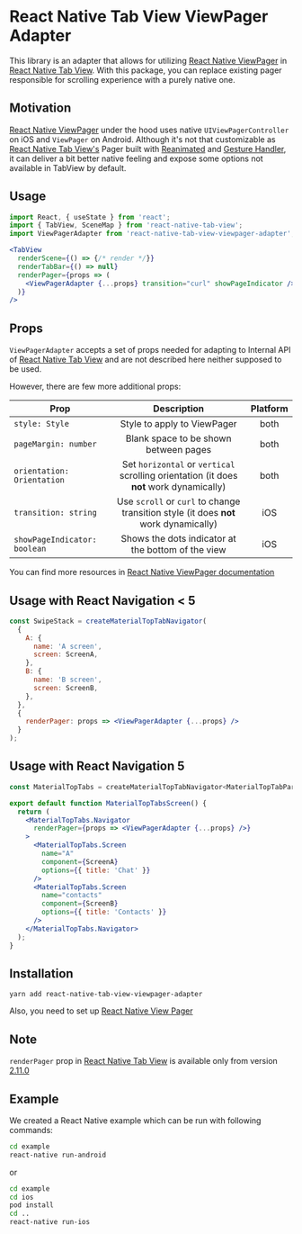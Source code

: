 # React Native Tab View ViewPager Adapter
This library is an adapter that allows for utilizing [React Native ViewPager](https://github.com/react-native-community/react-native-viewpager) in  [React Native Tab View](https://github.com/react-native-community/react-native-tab-view). With this package, you can replace existing pager responsible for scrolling experience with a purely native one.

## Motivation
[React Native ViewPager](https://github.com/react-native-community/react-native-viewpager) under the hood uses native `UIViewPagerController` on iOS and `ViewPager` on Android. Although it's not that customizable as [React Native Tab View's](https://github.com/react-native-community/react-native-viewpager) Pager built with [Reanimated](https://github.com/kmagiera/react-native-reanimated) and [Gesture Handler](https://github.com/kmagiera/react-native-gesture-handler), it can deliver a bit better native feeling and expose some options not available in TabView by default.

## Usage
```jsx harmony
import React, { useState } from 'react';
import { TabView, SceneMap } from 'react-native-tab-view';
import ViewPagerAdapter from 'react-native-tab-view-viewpager-adapter';

<TabView
  renderScene={() => {/* render */}}
  renderTabBar={() => null}
  renderPager={props => (
    <ViewPagerAdapter {...props} transition="curl" showPageIndicator />
  )}
/>

```

## Props
`ViewPagerAdapter` accepts a set of props needed for adapting to Internal API of [React Native Tab View](https://github.com/react-native-community/react-native-tab-view) and are not described here neither supposed to be used.

However, there are few more additional props:

|Prop|Description|Platform|
|-|:-----:|:---:|
|`style: Style`|Style to apply to ViewPager|both
|`pageMargin: number`|Blank space to be shown between pages|both
|`orientation: Orientation`|Set `horizontal` or `vertical` scrolling orientation (it does **not** work dynamically)|both
|`transition: string `|Use `scroll` or `curl` to change transition style (it does **not** work dynamically)|iOS
|`showPageIndicator: boolean`|Shows the dots indicator at the bottom of the view|iOS

You can find more resources in [React Native ViewPager documentation](https://github.com/react-native-community/react-native-viewpager)

## Usage with React Navigation < 5

```jsx harmony
const SwipeStack = createMaterialTopTabNavigator(
  {
    A: {
      name: 'A screen',
      screen: ScreenA,
    },
    B: {
      name: 'B screen',
      screen: ScreenB,
    },
  },
  {
    renderPager: props => <ViewPagerAdapter {...props} />
  }
);
```

## Usage with React Navigation 5


```jsx harmony
const MaterialTopTabs = createMaterialTopTabNavigator<MaterialTopTabParams>();

export default function MaterialTopTabsScreen() {
  return (
    <MaterialTopTabs.Navigator
      renderPager={props => <ViewPagerAdapter {...props} />}
    >
      <MaterialTopTabs.Screen
        name="A"
        component={ScreenA}
        options={{ title: 'Chat' }}
      />
      <MaterialTopTabs.Screen
        name="contacts"
        component={ScreenB}
        options={{ title: 'Contacts' }}
      />
    </MaterialTopTabs.Navigator>
  );
}
```

## Installation
```
yarn add react-native-tab-view-viewpager-adapter
```
Also, you need to set up [React Native View Pager](https://github.com/react-native-community/react-native-viewpager)

## Note
`renderPager` prop in [React Native Tab View](https://github.com/react-native-community/react-tab-view) is available only from version [2.11.0](https://github.com/react-native-community/react-native-tab-view/commit/429fab86b66ad19dd3a76d4c460e62e15e9f9535)

## Example
We created a React Native example which can be run with following commands:

```bash
cd example
react-native run-android
```

or 
```bash
cd example
cd ios
pod install
cd ..
react-native run-ios
```

